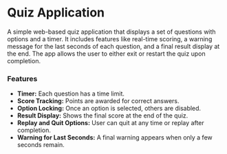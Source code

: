 <h1>Quiz Application</h1>
A simple web-based quiz application that displays a set of questions with options and a timer. It includes features like real-time scoring, a warning message for the last seconds of each question, and a final result display at the end. The app allows the user to either exit or restart the quiz upon completion.
<br>
<h3>Features</h3>
<ul>
  <li><b>Timer:</b> Each question has a time limit.</li>
  <li><b>Score Tracking:</b> Points are awarded for correct answers.</li>
  <li><b>Option Locking:</b> Once an option is selected, others are disabled.</li>
  <li><b>Result Display:</b> Shows the final score at the end of the quiz.</li>
  <li><b>Replay and Quit Options:</b> User can quit at any time or replay after completion.</li>
  <li><b>Warning for Last Seconds:</b> A final warning appears when only a few seconds remain.</li>
</ul>



